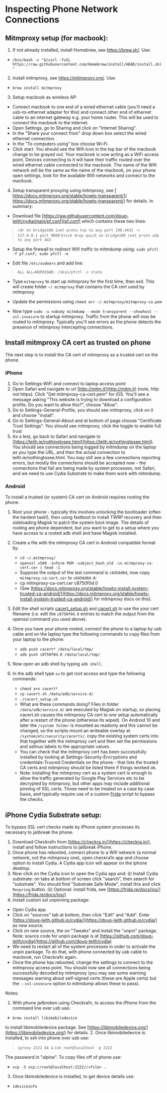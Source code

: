 # Inspecting Phone Network Connections

## Mitmproxy setup (for macbook):
1. If not already installed, install Homebrew, see https://brew.sh/.   Use:
  * `/bin/bash -c "$(curl -fsSL https://raw.githubusercontent.com/Homebrew/install/HEAD/install.sh)"`
2. Install mitmproxy, see https://mitmproxy.org/.  Use:

  * `brew install mitmproxy`

3. Setup macbook as wireless AP:
  * Connect macbook to one end of a wired ethernet cable (you'll need a usb-to-ethernet adapter for this) and connect other end of ethernet cable to an internet gateway e.g. your home router.   This will be used to connect the macbook to the internet.
  * Open Settings, go to Sharing and click on "Internet Sharing".  
  * In the "Share your connect from" drop down box select the wired ethernet connection.  
  * In the "To computers using" box choose Wi-Fi.  
  * Click start.  You should see the Wifi icon in the top bar of the macbook change to be grayed out.  Your macbook is now acting as a WiFi access point.  Devices connecting to it will have their traffic routed over the wired ethernet cable connected to the macbook.  The name of the Wifi network will be the same as the name of the macbook, on your phone open settings, look for the available Wifi networks and connect to the macbook.

4. Setup transparent proxying using mitmproxy, see [ https://docs.mitmproxy.org/stable/howto-transparent/]( https://docs.mitmproxy.org/stable/howto-transparent/) for details.  In summary:

  * Download file [https://raw.githubusercontent.com/doug-leith/cydia/main/pf.conf](pf.conf) which contains these two lines:

>`rdr on bridge100 inet proto tcp to any port {80,443} -> 127.0.0.1 port 8080`
>`block drop quick on bridge100 inet proto udp to any port 443`

  * Setup the firewall to redirect Wifi traffic to mitmdump using: `sudo pfctl -f pf.conf; sudo pfctl -e`

  * Edit file `/etc/sudoers` and add line:

>`ALL ALL=NOPASSWD: /sbin/pfctl -s state`

  * Type `mitmproxy` to start up mitmproxy for the first time, then exit.  This will create folder `~/.mitmproxy` that contains the CA cert used by mitmproxy

  * Update the permissions using `chmod a+r ~/.mitmproxy/mitmproxy-ca.pem`

  * Now type `sudo -u nobody mitmdump --mode transparent --showhost --ssl-insecure` to startup mitmproxy.  Traffic from the phone will now be routed to mitmproxy.  Typically you'll see errors as the phone detects the presence of mitmproxy intercepting connections.

## Install mitmproxy CA cert as trusted on phone
The next step is to install the CA cert of mitmproxy as a trusted cert on the phone.  
### iPhone
1. Go to Settings-WiFi and connect to laptop access point
2. Open Safari and navigate to url [http://mitm.it](http://mitm.it) (note, http not https).  Click "Get mitmproxy-ca-cert.pem" for iOS.  You'll see a message asking "This website is trying to download a configuration profile.  Do you want to allow this?", choose "Allow".
3. Go to Settings-General-Profile, you should see mitmproxy, click on it and choose "install".
4. Go to Settings-General-About and at bottom of page choose "Certificate Trust Settings".  You should see mitmproxy, click the toggle to enable full trust
5. As a test, go back to Safari and navigate to [https://leith.ie/nothingtosee.html](https://leith.ie/nothingtosee.html).  You should see connections being logged by mitmdump on the laptop as you type the URL, and then the actual connection to leith.ie/nothingtosee.html.  You may still see a few connections reporting errors, but mostly the connections should be accepted now - the connections that fail are being made by system processes, not Safari, and we need to use Cydia Substrate to make them work with mitmdump.

### Android
To install a trusted (or system) CA cert on Android requires rooting the phone.
1. Root your phone - typically this involves unlocking the bootloader (often the hardest task!), then using fastboot to install TWRP recovery and then sideloading Magisk to patch the system boot image.  The details of rooting are phone dependent, but you want to get to a setup where you have access to a rooted adb shell and have Magisk installed.

2. Create a file with the mitmproxy CA cert in Android compatible format by:
	* `cd ~/.mitmproxy/`
	* `openssl x509 -inform PEM -subject_hash_old -in mitmproxy-ca-cert.cer | head -1`
	* Suppose the output of the last command is `c8450d0d`, now copy `mitmproxy-ca-cert.cer` to `c8450d0d.0`:
	* cp mitmproxy-ca-cert.cer c8750f0d.0
	* (See [https://docs.mitmproxy.org/stable/howto-install-system-trusted-ca-android/](https://docs.mitmproxy.org/stable/howto-install-system-trusted-ca-android/) for mitmproxy docs on this).

3. Edit the shell scripts [cacert_setup.sh](cacert_setup.sh) and [cacert.sh](cacert.sh) to use the your cert filename (i.e. edit the `c8750f0d.0` entries to match the output from the openssl command you used above).
	
3. Once you have your phone rooted, connect the phone to a laptop by usb cable and on the laptop type the following commands to copy files from your laptop to the phone:
	* `adb push cacert* /data/local/tmp/`
	* `adb push c8750f0d.0 /data/local/tmp/`
	
4. Now open an adb shell by typing `adb shell`.

5. In the adb shell type `su` to get root access and type the following commands:
	* `chmod a+x cacert*`
	* `cp cacert.sh /data/adb/service.d/`
	* `./cacert_setup.sh`  
	* What are these  commands doing?  Files in folder `/data/adb/service.d/` are executed by Magisk on startup, so placing cacert.sh causes the mitmproxy CA cert to one setup automatically after a restart of the phone (otherwise its wiped).  On Android 10 and later the `/system folder` is mounted as readonly and this cannot be changed, so the scripts mount an writeable overlay at `/system/etc/security/cacerts/`, copy the existing system certs into that together with the mitmproxy cert and then set the permissions and selinux labels to the appropriate values.
	* You can check that the mitmproxy cert has been successfully installed by looking at Settings-Security-Encryptions and credentials-Trusred Credentials on the phone - that lists the trusted CA certs and mitmproxy should be listed there if things worked ok.
	* Note: installing the mitmproxy cert as a system cert is enough to allow the traffic generated by Google Play Services etc to be decrypted by mitmproxy, but other apps may include additional pinning of SSL certs.  Those need to be treated on a case by case basis, and typically require use of a custom [Frida](https://frida.re/) script to bypass the checks.

## iPhone Cydia Substrate setup:
To bypass SSL cert checks made by iPhone system processes its necessary to jailbreak the phone.
1. Download Checkra1n from [https://checkra.in/](https://checkra.in/), install and follow instructions to jailbreak iPhone.
2. Once phone has rebooted, connect phone to a Wifi network (a normal network, not the mitmproxy one), open checkra1n app and choose option to install Cydia.  A Cydia app icon will appear on the iphone desktop.
3. Now click on the Cydia icon to open the Cydia app and:
(i) Install Cydia substrate: on tabs at bottom of screen click "search", then search for "substrate".  You should find "Substrate Safe Mode", install this and click `Respring` button.
(ii) Optional: install frida, see [https://frida.re/docs/ios/](https://frida.re/docs/ios/)
4. Install custom ssl unpinning package:
  * Open Cydia app.
  * Click on "sources" tab at bottom, then click "Edit" and "Add".  Enter [https://doug-leith.github.io/cydia/](https://doug-leith.github.io/cydia/) as new source.
  * Click on new source, the on "Tweaks" and install the "unpin" package.  Note: source code for unpin package is at [https://github.com/doug-leith/cydia](https://github.com/doug-leith/cydia)
  * We need to restart all of the system processes in order to activate the unpin package.  To do that, with phone connected by usb cable to macbook, run Checkra1n again.   
  * Once the phone has rebooted, change the settings to connect to the mitmproxy access point.  You should now see all connections being successfully decoded by mitmproxy (you may see some warning messages warning about self-signed certs (these are Apple certs) but the `--ssl-insecure` option to mitmdump allows these to pass).

Notes:
1. With phone jailbroken using Checkra1n, to access the iPhone from the command line over usb use:

  * `brew install libimobiledevice`

to install libimobiledevice package.  See [https://libimobiledevice.org/](https://libimobiledevice.org/) for details.
2. Once libimobiledevice is installed, to ssh into phone over usb use:

>`iproxy 2222 44 &`
>`ssh root@localhost -p 2222`

The password in "alpine".  To copy files off of phone use:

  * `scp -3 scp://root@localhost:2222//<file> .`

3. Once libimobiledevice is installed, to get device details use:

  * `ideviceinfo`
